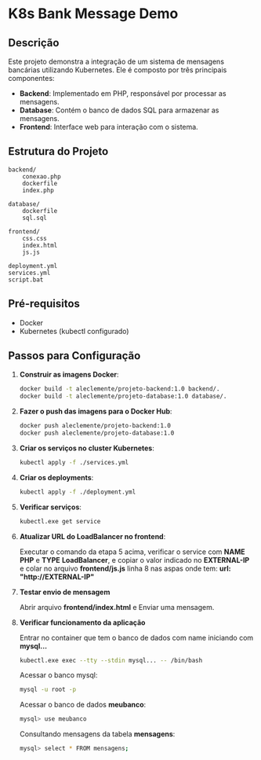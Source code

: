 # K8s Bank Message Demo

## Descrição

Este projeto demonstra a integração de um sistema de mensagens bancárias utilizando Kubernetes. Ele é composto por três principais componentes:

- **Backend**: Implementado em PHP, responsável por processar as mensagens.
- **Database**: Contém o banco de dados SQL para armazenar as mensagens.
- **Frontend**: Interface web para interação com o sistema.

## Estrutura do Projeto

```plaintext
backend/
    conexao.php
    dockerfile
    index.php

database/
    dockerfile
    sql.sql

frontend/
    css.css
    index.html
    js.js

deployment.yml
services.yml
script.bat
```

## Pré-requisitos

- Docker
- Kubernetes (kubectl configurado)

## Passos para Configuração

1. **Construir as imagens Docker**:

   ```bash
   docker build -t aleclemente/projeto-backend:1.0 backend/.
   docker build -t aleclemente/projeto-database:1.0 database/.
   ```

2. **Fazer o push das imagens para o Docker Hub**:

   ```bash
   docker push aleclemente/projeto-backend:1.0
   docker push aleclemente/projeto-database:1.0
   ```

3. **Criar os serviços no cluster Kubernetes**:

   ```bash
   kubectl apply -f ./services.yml
   ```

4. **Criar os deployments**:

   ```bash
   kubectl apply -f ./deployment.yml
   ```

5. **Verificar serviços**:

   ```bash
   kubectl.exe get service
   ```

6. **Atualizar URL do LoadBalancer no frontend**:

    Executar o comando da etapa 5 acima, verificar o service com **NAME** **PHP** e **TYPE** **LoadBalancer**, e copiar o valor indicado no **EXTERNAL-IP** e colar no arquivo **frontend/js.js** linha 8 nas aspas onde tem: **url: "http://EXTERNAL-IP"**

7. **Testar envio de mensagem**

    Abrir arquivo **frontend/index.html** e Enviar uma mensagem.

8. **Verificar funcionamento da aplicação**

    Entrar no container que tem o banco de dados com name iniciando com **mysql...**

   ```bash
   kubectl.exe exec --tty --stdin mysql... -- /bin/bash
   ```

    Acessar o banco mysql:

   ```bash
   mysql -u root -p
   ```

    Acessar o banco de dados **meubanco**:

   ```bash
   mysql> use meubanco
   ```

    Consultando mensagens da tabela **mensagens**:

   ```bash
   mysql> select * FROM mensagens;
   ```
